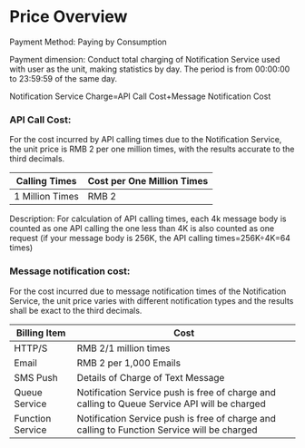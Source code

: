 # Price Overview

Payment Method: Paying by Consumption

Payment dimension: Conduct total charging of Notification Service used with user as the unit, making statistics by day. The period is from 00:00:00 to 23:59:59 of the same day.

Notification Service Charge=API Call Cost+Message Notification Cost

### API Call Cost:

For the cost incurred by API calling times due to the Notification Service, the unit price is RMB 2 per one million times, with the results accurate to the third decimals.

| Calling Times | Cost per One Million Times |
| -------- | ------------ |
| 1 Million Times  | RMB 2          |

Description: For calculation of API calling times, each 4k message body is counted as one API calling the one less than 4K is also counted as one request (if your message body is 256K, the API calling times=256K÷4K=64 times)

### Message notification cost:

For the cost incurred due to message notification times of the Notification Service, the unit price varies with different notification types and the results shall be exact to the third decimals.

| Billing Item   | Cost                                  |
| -------- | ------------------------------------- |
| HTTP/S   | RMB 2/1 million times                           |
| Email | RMB 2 per 1,000 Emails                            |
| SMS Push | Details of Charge of Text Message              |
| Queue Service | Notification Service push is free of charge and calling to Queue Service API will be charged |
| Function Service | Notification Service push is free of charge and calling to Function Service will be charged  |

